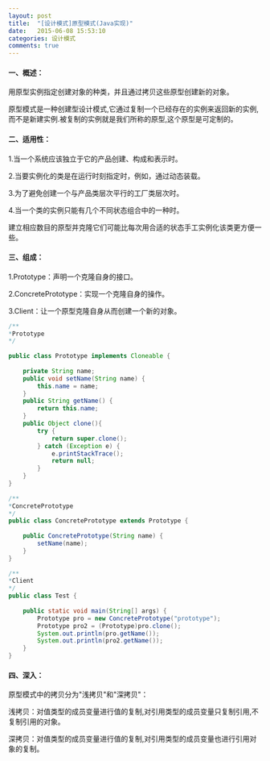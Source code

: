 ```yaml
---
layout: post
title:  "[设计模式]原型模式(Java实现)"
date:   2015-06-08 15:53:10
categories: 设计模式
comments: true
---
```


#### 一、概述：
用原型实例指定创建对象的种类，并且通过拷贝这些原型创建新的对象。

原型模式是一种创建型设计模式,它通过复制一个已经存在的实例来返回新的实例,而不是新建实例.被复制的实例就是我们所称的原型,这个原型是可定制的。

#### 二、适用性：
1.当一个系统应该独立于它的产品创建、构成和表示时。

2.当要实例化的类是在运行时刻指定时，例如，通过动态装载。

3.为了避免创建一个与产品类层次平行的工厂类层次时。

4.当一个类的实例只能有几个不同状态组合中的一种时。

建立相应数目的原型并克隆它们可能比每次用合适的状态手工实例化该类更方便一些。

#### 三、组成：
1.Prototype：声明一个克隆自身的接口。

2.ConcretePrototype：实现一个克隆自身的操作。

3.Client：让一个原型克隆自身从而创建一个新的对象。

```java
/** 
*Prototype 
*/  
  
public class Prototype implements Cloneable {  
  
    private String name;      
    public void setName(String name) {  
        this.name = name;  
    }     
    public String getName() {  
        return this.name;  
    }  
    public Object clone(){  
        try {  
            return super.clone();  
        } catch (Exception e) {  
            e.printStackTrace();  
            return null;  
        }  
    }  
}  
  
/** 
*ConcretePrototype 
*/  
public class ConcretePrototype extends Prototype {  
  
    public ConcretePrototype(String name) {  
        setName(name);  
    }  
}  
  
/** 
*Client  
*/  
public class Test {  
  
    public static void main(String[] args) {  
        Prototype pro = new ConcretePrototype("prototype");  
        Prototype pro2 = (Prototype)pro.clone();  
        System.out.println(pro.getName());  
        System.out.println(pro2.getName());  
    }  
}  
```
#### 四、深入：
原型模式中的拷贝分为"浅拷贝"和"深拷贝"：

浅拷贝：对值类型的成员变量进行值的复制,对引用类型的成员变量只复制引用,不复制引用的对象。

深拷贝：对值类型的成员变量进行值的复制,对引用类型的成员变量也进行引用对象的复制。
